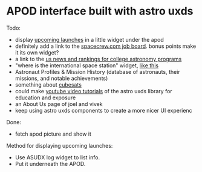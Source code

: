 # APOD interface built with astro uxds

Todo:

- display [upcoming launches](https://spaceflightnow.com/launch-schedule/) in a little widget under the apod
- definitely add a link to the [spacecrew.com job board](https://spacecrew.com/). bonus points make it its own widget?
- a link to the [us news and rankings for college astronomy programs](https://www.usnews.com/education/best-global-universities/space-science)
- "where is the international space station" widget, [like this](https://www.astroviewer.net/iss/en/)
- Astronaut Profiles & Mission History (database of astronauts, their missions, and notable achievements)
- something about [cubesats](https://en.wikipedia.org/wiki/CubeSat)
- could make [youtube video tutorials](https://www.youtube.com/channel/UCZzNMe3vyEOlMSaW6Z3C9wQ) of the astro uxds library for education and exposure
- an About Us page of joel and vivek
- keep using astro uxds components to create a more nicer UI experienc

Done:

- fetch apod picture and show it

Method for displaying upcoming launches:

- Use ASUDX log widget to list info.
- Put it underneath the APOD.
